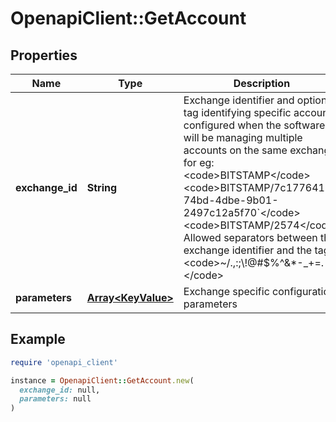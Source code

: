 # OpenapiClient::GetAccount

## Properties

| Name | Type | Description | Notes |
| ---- | ---- | ----------- | ----- |
| **exchange_id** | **String** | Exchange identifier and optional tag identifying specific account configured when the software will be managing multiple accounts on the same exchange; for eg:  &lt;code&gt;BITSTAMP&lt;/code&gt; &lt;code&gt;BITSTAMP/7c177641-74bd-4dbe-9b01-2497c12a5f70&#x60;&lt;/code&gt; &lt;code&gt;BITSTAMP/2574&lt;/code&gt; Allowed separators between the exchange identifier and the tag: &lt;code&gt;~/.,:;\\!@#$%^&amp;*-_+&#x3D;.&lt;/code&gt;  | [optional] |
| **parameters** | [**Array&lt;KeyValue&gt;**](KeyValue.md) | Exchange specific configuration parameters | [optional] |

## Example

```ruby
require 'openapi_client'

instance = OpenapiClient::GetAccount.new(
  exchange_id: null,
  parameters: null
)
```

